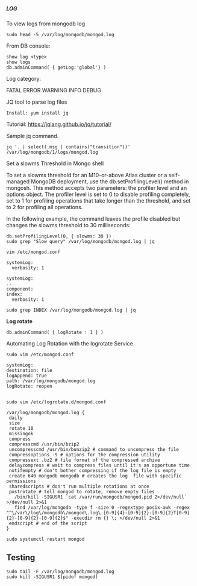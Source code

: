 ##### LOG ######

To view logs from mongodb log

    sudo head -5 /var/log/mongodb/mongod.log

From DB console:
  
    show log <type>
    show logs
    db.adminCommand( { getLog:'global'} )


Log category:

FATAL
ERROR
WARNING
INFO
DEBUG


JQ tool to parse log files

    Install: yum install jq

Tutorial: https://jqlang.github.io/jq/tutorial/

Sample jq command. 

    jq '. | select(.msg | contains("transition"))' /var/log/mongodb/1/logs/mongod.log


Set a slowms Threshold in Mongo shell

To set a slowms threshold for an M10-or-above Atlas cluster or a self-managed MongoDB deployment, use the db.setProfilingLevel() method in mongosh. This method accepts two parameters: the profiler level and an options object. The profiler level is set to 0 to disable profiling completely, set to 1 for profiling operations that take longer than the threshold, and set to 2 for profiling all operations.

In the following example, the command leaves the profile disabled but changes the slowms threshold to 30 milliseconds:

    db.setProfilingLevel(0, { slowms: 30 })
    sudo grep "Slow query" /var/log/mongodb/mongod.log | jq

    vim /etc/mongod.conf

    systemLog:
      verbosity: 1
  
    systemLog:
    ...
    component:
    index:
      verbosity: 1

    sudo grep INDEX /var/log/mongodb/mongod.log | jq


**Log rotate**

    db.adminCommand( { logRotate : 1 } )


Automating Log Rotation with the logrotate Service

    sudo vim /etc/mongod.conf

    systemLog:
    destination: file
    logAppend: true
    path: /var/log/mongodb/mongod.log
    logRotate: reopen


    sudo vim /etc/logrotate.d/mongod.conf

    /var/log/mongodb/mongod.log {
     daily 
     size 
     rotate 10 
     missingok
     compress 
     compresscmd /usr/bin/bzip2 
     uncompresscmd /usr/bin/bunzip2 # command to uncompress the file
     compressoptions -9 # options for the compression utility
     compressext .bz2 # file format of the compressed archive
     delaycompress # wait to compress files until it's an opportune time
     notifempty # don't bother compressing if the log file is empty
     create 640 mongodb mongodb # creates the log  file with specific permissions
     sharedscripts # don't run multiple rotations at once
     postrotate # tell mongod to rotate, remove empty files
       /bin/kill -SIGUSR1 `cat /var/run/mongodb/mongod.pid 2>/dev/null` >/dev/null 2>&1
       find /var/log/mongodb -type f -size 0 -regextype posix-awk -regex "^\/var\/log\/mongodb\/mongod\.log\.[0-9]{4}-[0-9]{2}-[0-9]{2}T[0-9]{2}-[0-9]{2}-[0-9]{2}$" -execdir rm {} \; >/dev/null 2>&1
     endscript # end of the script
    }

    sudo systemctl restart mongod


## Testing
    sudo tail -F /var/log/mongodb/mongod.log
    sudo kill -SIGUSR1 $(pidof mongod)

